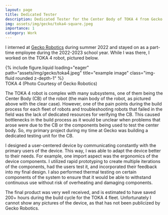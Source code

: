 ```yaml
---
layout: page
title: Dedicated Tester
description: Dedicated Tester for the Center Body of TOKA 4 from Gecko Robotics
img: assets/img/gecko/toka4-square.jpeg
importance: 1
category: Work
---
```

I interned at [Gecko Robotics](https://www.geckorobotics.com/) during summer 2022 and stayed on as a part-time employee during the 2022-2023 school year.
While I was there, I worked on the TOKA 4 robot, pictured below. 

<div class="row">
    <div class="col-sm mt-3 mt-md-0">
        {% include figure.liquid loading="eager" path="assets/img/gecko/toka4.jpeg" title="example image" class="img-fluid rounded z-depth-1" %}
    </div>
</div>
<div class="caption">
    TOKA 4 (Photo Courtesy of Gecko Robotics)
</div>

The TOKA 4 robot is complex with many subsystems, one of them being the Center Body (CB) of the robot
(the main body of the robot, as pictured above with the clear case).
However, one of the pain points during the build process for each fleet of robots
and troubleshooting robots that failed in the field was the lack of dedicated resources for verifying the CB.
This caused bottlenecks in the build process as it would be unclear when problems that arose were due to the CB
or the components being used to test the center body. So, my primary project during my time at Gecko was building a dedicated testing unit for the CB. 

I designed a user-centered device by communicating constantly with the primary users of the device.
This way, I was able to adapt the device better to their needs. 
For example, one import aspect was the ergonomics of the device components.
I utilized rapid prototyping to create multiple iterations of the components, had the users test it, and incorporated their feedback into my final design. 
I also performed thermal testing on certain components of the system to ensure that it would be able to withstand continuous use without risk of overheating and damaging components. 

The final product was very well received, and is estimated to have saved 200+ hours during the build cycle for the TOKA 4 fleet. 
Unfortunately I cannot show any pictures of the device, as that has not been publicized by Gecko Robotics.

